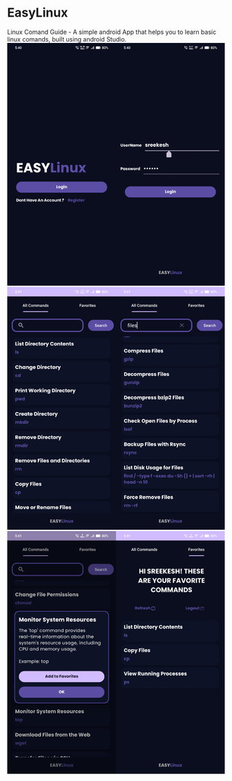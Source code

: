 # EasyLinux
 Linux Comand Guide - A simple android App that helps you to learn basic linux comands, built using android Studio.
<img src="screenshots/home.jpg" width = 50% height = 50% ><img src="screenshots/login.jpg" width = 50% height = 50% >
<img src="screenshots/menu.jpg" width = 50% height = 50% ><img src="screenshots/search.jpg" width = 50% height = 50% >
<img src="screenshots/details.jpg" width = 50% height = 50% ><img src="screenshots/fav.jpg" width = 50% height = 50% >
